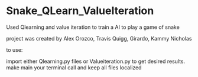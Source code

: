 # Snake_QLearn_ValueIteration
Used Qlearning and value iteration to train a AI to play a game of snake

project was created by Alex Orozco, Travis Quigg, Girardo, Kammy Nicholas



to use:

import either Qlearning.py files or Valueiteration.py to get desired results. 
make main your terminal call and keep all files localized

